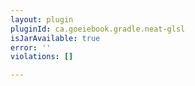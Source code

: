 ```yaml
---
layout: plugin
pluginId: ca.goeiebook.gradle.neat-glsl
isJarAvailable: true
error: ''
violations: []

---
```

